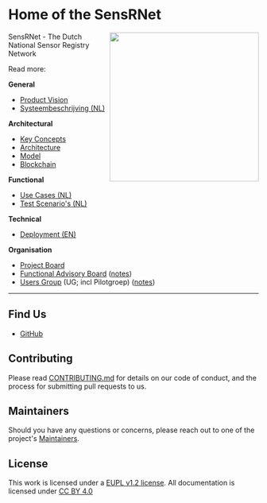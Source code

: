 # Home of the SensRNet

<img src="images/SensRNet-logo.png" width="300" align="right">

SensRNet - The Dutch National Sensor Registry Network

Read more:

**General**

- [Product Vision](docs/ProductVision.md)
- [Systeembeschrijving (NL)](docs/SystemDescriptionNL.md)

**Architectural**

- [Key Concepts](docs/KeyConcepts.md)
- [Architecture](docs/Architecture.md)
- [Model](docs/Model.md)
- [Blockchain](docs/Blockchain.md)

**Functional**

- [Use Cases (NL)](docs/UseCasesNL.md)
- [Test Scenario's (NL)](docs/TestScenariosNL.md)

**Technical**

- [Deployment (EN)](docs/Deployment.md)

**Organisation**

- [Project Board](https://github.com/orgs/kadaster-labs/projects/1?fullscreen=true)
- [Functional Advisory Board](docs/FAB.md) ([notes](notes/))
- [Users Group](docs/UsersGroup.md) (UG; incl Pilotgroep) ([notes](notes/))

---

## Find Us

* [GitHub](https://github.com/kadaster-labs/sensrnet-home)

## Contributing

Please read [CONTRIBUTING.md](CONTRIBUTING.md) for details on our code of conduct, and the process for submitting pull requests to us.

## Maintainers <a name="maintainers"></a>

Should you have any questions or concerns, please reach out to one of the project's [Maintainers](./MAINTAINERS.md).

## License

This work is licensed under a [EUPL v1.2 license](./LICENSE.md). All documentation is licensed under [CC BY 4.0](https://creativecommons.org/licenses/by/4.0/)
